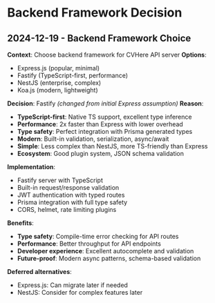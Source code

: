 # Backend Framework Decision

## 2024-12-19 - Backend Framework Choice

**Context**: Choose backend framework for CVHere API server
**Options**: 
- Express.js (popular, minimal)
- Fastify (TypeScript-first, performance)
- NestJS (enterprise, complex)
- Koa.js (modern, lightweight)

**Decision**: Fastify *(changed from initial Express assumption)*
**Reason**: 
- **TypeScript-first**: Native TS support, excellent type inference
- **Performance**: 2x faster than Express with lower overhead
- **Type safety**: Perfect integration with Prisma generated types
- **Modern**: Built-in validation, serialization, async/await
- **Simple**: Less complex than NestJS, more TS-friendly than Express
- **Ecosystem**: Good plugin system, JSON schema validation

**Implementation**:
- Fastify server with TypeScript
- Built-in request/response validation
- JWT authentication with typed routes
- Prisma integration with full type safety
- CORS, helmet, rate limiting plugins

**Benefits**:
- **Type safety**: Compile-time error checking for API routes
- **Performance**: Better throughput for API endpoints
- **Developer experience**: Excellent autocomplete and validation
- **Future-proof**: Modern async patterns, schema-based validation

**Deferred alternatives**:
- Express.js: Can migrate later if needed
- NestJS: Consider for complex features later